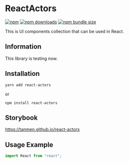 # ReactActors
[![npm](https://img.shields.io/npm/v/react-actors)](https://www.npmjs.com/package/react-hook-form)
[![npm downloads](https://img.shields.io/npm/dt/react-actors)](https://www.npmjs.com/package/react-actors)
[![npm bundle size](https://img.shields.io/bundlephobia/min/react-actors)](https://www.npmjs.com/package/react-actors)

This is UI components collection that can be used in React.

## Information
This library is testing now.

## Installation
```
yarn add react-actors
```
or
```
npm install react-actors
```

## Storybook
https://tanmen.github.io/react-actors

## Usage Example
```typescript jsx
import React from "react";
```


